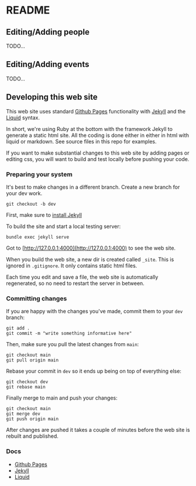 # README

## Editing/Adding people

TODO...

## Editing/Adding events

TODO...

## Developing this web site

This web site uses standard [Github Pages](https://docs.github.com/en/pages) functionality with [Jekyll](https://jekyllrb.com/)
and the [Liquid](https://shopify.github.io/liquid/) syntax.

In short, we're using Ruby at the bottom with the framework Jekyll to generate a static html site. All the coding is done either in either in html with liquid or markdown. See source files in this repo for examples.

If you want to make substantial changes to this web site by adding pages or
editing css, you will want to build and test locally before pushing your code.

### Preparing your system

It's best to make changes in a different branch. Create a new branch for your dev work.

```(bash)
git checkout -b dev
```

First, make sure to [install Jekyll](https://jekyllrb.com/docs/installation/)

To build the site and start a local testing server:
```(bash)
bundle exec jekyll serve
```

Got to [http://127.0.0.1:4000](http://127.0.0.1:4000) to see the web site.

When you build the web site, a new dir is created called `_site`. This is ignored in `.gitignore`.
It only contains static html files.

Each time you edit and save a file, the web site is automatically regenerated, so no need to restart the server in between.

### Committing changes

If you are happy with the changes you've made, commit them to your `dev` branch:

```(bash)
git add .
git commit -m "write something informative here"
```

Then, make sure you pull the latest changes from `main`:
```(bash)
git checkout main
git pull origin main
```

Rebase your commit in `dev` so it ends up being on top of everything else:
```(bash)
git checkout dev
git rebase main
```

Finally merge to main and push your changes:
```(bash)
git checkout main
git merge dev
git push origin main
```

After changes are pushed it takes a couple of minutes before the web site is rebuilt and published.

### Docs

* [Github Pages](https://docs.github.com/en/pages)
* [Jekyll](https://jekyllrb.com/docs/installation/)
* [Liquid](https://shopify.github.io/liquid/)
